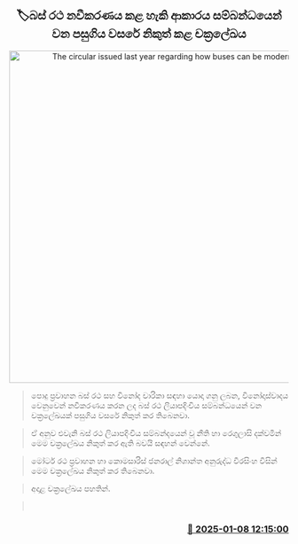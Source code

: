 <p align='center'><b><h2 align='center' title='The circular issued last year regarding how buses can be modernized'>🏷බස් රථ නවීකරණය කළ හැකි ආකාරය සම්බන්ධයෙන් වන 
පසුගිය වසරේ නිකුත් කළ චක්‍රලේඛය</h2></b></p>
<p align='center'><img src='https://helakuru.sgp1.cdn.digitaloceanspaces.com/esana/images/lib/semi-bus[1].jpg' width='600' alt='The circular issued last year regarding how buses can be modernized'></p>

> පොදු ප්‍රවාහන බස් රථ සහ විනෝද චාරිකා සඳහා යොදා ගනු ලබන, විනෝදාස්වාදය වෙනුවෙන් නවීකරණය කරන ලද බස් රථ ලියාපදිංචිය සම්බන්ධයෙන් වන චක්‍රලේඛයක් පසුගිය වසරේ නිකුත් කර තිබෙනවා.

> ඒ අනුව එවැනි බස් රථ ලියාපදිංචිය සම්බන්දයෙන් වූ නීති හා රෙගුලාසි දක්වමින් මෙම චක්‍රලේඛය නිකුත් කර ඇති බවයි සඳහන් වෙන්නේ.

> මෝටර් රථ ප්‍රවාහන හා කොමසාරිස් ජනරාල් නිශාන්ත අනුරුද්ධ වීරසිංහ විසින් මෙම චක්‍රලේඛය නිකුත් කර තිබෙනවා.

> අදාළ චක්‍රලේඛය පහතින්. 

>  



<h3 align='right'><a href='https://www.helakuru.lk/esana/p/106420/'>📅 2025-01-08 12:15:00</a></h3>
